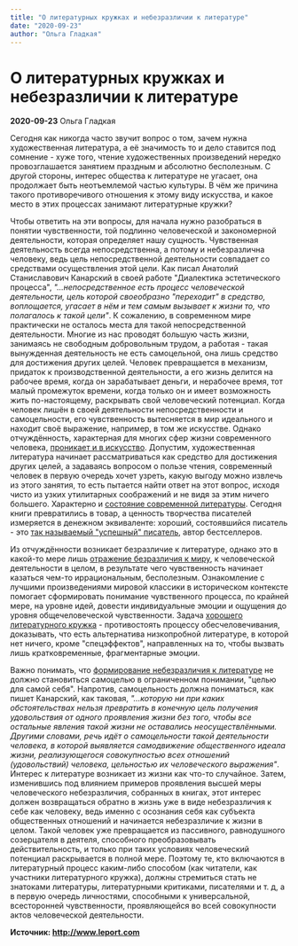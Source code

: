 ```yaml
---
title: "О литературных кружках и небезразличии к литературе"
date: "2020-09-23"
author: "Ольга Гладкая"
---
```


# О литературных кружках и небезразличии к литературе

**2020-09-23** Ольга Гладкая

Сегодня как никогда часто звучит вопрос о том, зачем нужна художественная литература, а её значимость то и дело ставится под сомнение - хуже того, чтение художественных произведений нередко провозглашается занятием праздным и абсолютно бесполезным. С другой стороны, интерес общества к литературе не угасает, она продолжает быть неотъемлемой частью культуры. В чём же причина такого противоречивого отношения к этому виду искусства, и какое место в этих процессах занимают литературные кружки?

Чтобы ответить на эти вопросы, для начала нужно разобраться в понятии чувственности, той подлинно человеческой и закономерной деятельности, которая определяет нашу сущность. Чувственная деятельность всегда непосредственна, а потому и небезразлична человеку, ведь цель непосредственной деятельности совпадает со средствами осуществления этой цели. Как писал Анатолий Станиславович Канарский в своей работе "Диалектика эстетического процесса", *"...непосредственное есть процесс человеческой деятельности, цель которой своеобразно "переходит" в средство, воплощается, угасает в нём и тем самым вызывает к жизни то, что полагалось к такой цели"*. К сожалению, в современном мире практически не осталось места для такой непосредственной деятельности. Многие из нас проводят большую часть жизни, занимаясь не свободным добровольным трудом, а работая - такая вынужденная деятельность не есть самоцельной, она лишь средство для достижения других целей. Человек превращается в механизм, придаток к производственной деятельности, а его жизнь делится на рабочее время, когда он зарабатывает деньги, и нерабочее время, тот малый промежуток времени, когда только он и имеет возможность жить по-настоящему, раскрывать свой человеческий потенциал. Когда человек лишён в своей деятельности непосредственности и самоцельности, его чувственность вытесняется в мир идеального и находит своё выражение, например, в том же искусстве. Однако отчуждённость, характерная для многих сфер жизни современного человека, [проникает и в искусство](http://www.leport.com.ua/y-sho/). Допустим, художественная литература начинает рассматриваться как средство для достижения других целей, а задаваясь вопросом о пользе чтения, современный человек в первую очередь хочет узреть, какую выгоду можно извлечь из этого занятия, то есть пытается найти ответ на этот вопрос, исходя чисто из узких утилитарных соображений и не видя за этим ничего большего. Характерно и [состояние современной литературы](http://www.leport.com.ua/chi-suchasna-suchasna-ukrayinska-lite/). Сегодня книги превратились в товар, а ценность творчества писателей измеряется в денежном эквиваленте: хороший, состоявшийся писатель - это [так называемый "успешный" писатель](http://www.leport.com.ua/chto-nuzhno-dlya-togo-chtoby-stat-uspeshny/), автор бестселлеров.

Из отчуждённости возникает безразличие к литературе, однако это в какой-то мере лишь [отражение безразличия к миру](http://www.leport.com.ua/dekotri-gadky-pro-literaturu-bajduzhist-ta-statti-mykoly-dobrolyubova/), к человеческой деятельности в целом, в результате чего чувственность начинает казаться чем-то иррациональным, бесполезным. Ознакомление с лучшими произведениями мировой классики в историческом контексте помогает сформировать понимание чувственного процесса, по крайней мере, на уровне идей, довести индивидуальные эмоции и ощущения до уровня общечеловеческой чувственности. Задача [хорошего литературного кружка](http://www.leport.com.ua/yak-organizuvaty-horoshyj-litklub/) - противостоять процессу обесчеловечивания, доказывать, что есть альтернатива низкопробной литературе, в которой нет ничего, кроме "спецэффектов", направленных на то, чтобы вызвать лишь кратковременные, фрагментарные эмоции.

Важно понимать, что [формирование небезразличия к литературе](http://www.leport.com.ua/chuvstvo-hudozhestvennogo-vkusa-nuzhno-postoyanno-pereproveryat-razgovor-o-lyterature-s-fylosofom/) не должно становиться самоцелью в ограниченном понимании, "целью для самой себя". Напротив, самоцельность должна пониматься, как пишет Канарский, как таковая, *"...которую ни при каких обстоятельствах нельзя превратить в конечную цель получения удовольствия от одного проявления жизни без того, чтобы все остальные явления такой жизни не оставались неосуществлёнными. Другими словами, речь идёт о самоцельности такой деятельности человека, в которой выявляется самодвижение общественного идеала жизни, реализующегося совокупностью всех отношений (удовольствий) человека, цельностью их человеческого выражения"*. Интерес к литературе возникает из жизни как что-то случайное. Затем, изменившись под влиянием примеров проявления высшей меры человеческого небезразличия, собранных в книгах, этот интерес должен возвращаться обратно в жизнь уже в виде небезразличия к себе как человеку, ведь именно с осознания себя как субъекта общественных отношений и начинается небезразличие к жизни в целом. Такой человек уже превращается из пассивного, равнодушного созерцателя в деятеля, способного преобразовывать действительность, и только при таких условиях человеческий потенциал раскрывается в полной мере. Поэтому те, кто включаются в литературный процесс каким-либо способом (как читатели, как участники литературного кружка), должны стремиться стать не знатоками литературы, литературными критиками, писателями и т. д, а в первую очередь личностями, способными к универсальной, всесторонней чувственности, проявляющейся во всей совокупности актов человеческой деятельности.

**Источник: http://www.leport.com**